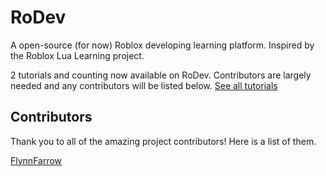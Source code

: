 # RoDev
A open-source (for now) Roblox developing learning platform. Inspired by the Roblox Lua Learning project.

2 tutorials and counting now available on RoDev. Contributors are largely needed and any contributors will be listed below. [See all tutorials](https://flynnfarrow.github.io/RoDev/Tutorials)

## Contributors

Thank you to all of the amazing project contributors! Here is a list of them.

[FlynnFarrow](https://github.com/FlynnFarrow)
